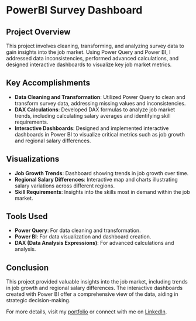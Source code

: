 # PowerBI Survey Dashboard

## Project Overview

This project involves cleaning, transforming, and analyzing survey data to gain insights into the job market. Using Power Query and Power BI, I addressed data inconsistencies, performed advanced calculations, and designed interactive dashboards to visualize key job market metrics.

## Key Accomplishments

- **Data Cleaning and Transformation**: Utilized Power Query to clean and transform survey data, addressing missing values and inconsistencies.
- **DAX Calculations**: Developed DAX formulas to analyze job market trends, including calculating salary averages and identifying skill requirements.
- **Interactive Dashboards**: Designed and implemented interactive dashboards in Power BI to visualize critical metrics such as job growth and regional salary differences.

## Visualizations

- **Job Growth Trends**: Dashboard showing trends in job growth over time.
- **Regional Salary Differences**: Interactive map and charts illustrating salary variations across different regions.
- **Skill Requirements**: Insights into the skills most in demand within the job market.

## Tools Used

- **Power Query**: For data cleaning and transformation.
- **Power BI**: For data visualization and dashboard creation.
- **DAX (Data Analysis Expressions)**: For advanced calculations and analysis.

## Conclusion

This project provided valuable insights into the job market, including trends in job growth and regional salary differences. The interactive dashboards created with Power BI offer a comprehensive view of the data, aiding in strategic decision-making.

For more details, visit my [portfolio](https://stepan-kashchyts.github.io/stepan_kashchyts.github.io/) or connect with me on [LinkedIn](https://www.linkedin.com/in/stepan-kashchyts/).

